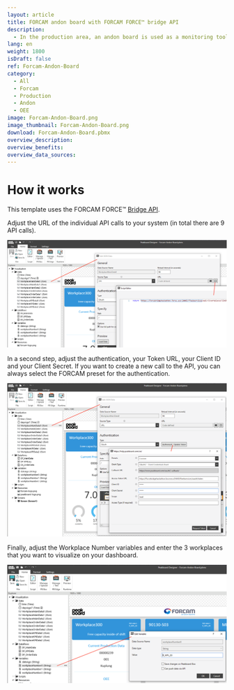 ```yaml
---
layout: article
title: FORCAM andon board with FORCAM FORCE™ bridge API
description: 
  - In the production area, an andon board is used as a monitoring tool on the shopfloor to visualize the production status of an assembly line or manufacturing system. For an easy optimization of production processes. This template uses a connection to FORCAM FORCE™, FORCAM's IT platform for the industrial Internet of Things (IIoT). Three workplaces are visualized in real-time. Process data and data on overall equipment efficiency (OEE) is retrieved via FORCAM's FORCE™ Bridge API and visualized on an andon dashboard.
lang: en
weight: 1800
isDraft: false
ref: Forcam-Andon-Board
category:
  - All
  - Forcam
  - Production
  - Andon
  - OEE
image: Forcam-Andon-Board.png
image_thumbnail: Forcam-Andon-Board.png
download: Forcam-Andon-Board.pbmx
overview_description:
overview_benefits:
overview_data_sources:
---
```

# How it works

This template uses the FORCAM FORCE™ [Bridge API](https://docs.forcebridge.io/).

Adjust the URL of the individual API calls to your system (in total there are 9 API calls). 

![](img/forcam-edit-json-call-url.png)

In a second step, adjust the authentication, your Token URL, your Client ID and your Client Secret. If you want to create a new call to the API, you can always select the FORCAM preset for the authentication. 

![](img/forcam-edit-authentication.png)

Finally, adjust the Workplace Number variables and enter the 3 workplaces that you want to visualize on your dashboard.

![](img/forcam-edit-workplace-number.png)
